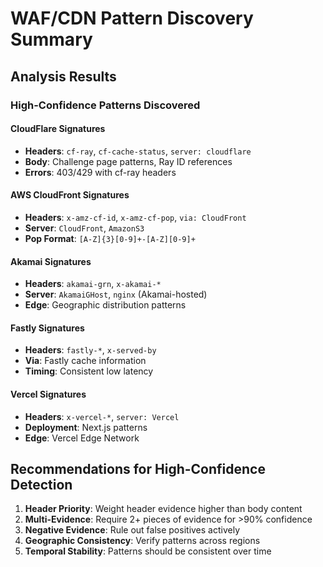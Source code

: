 # WAF/CDN Pattern Discovery Summary

## Analysis Results

### High-Confidence Patterns Discovered

#### CloudFlare Signatures
- **Headers**: `cf-ray`, `cf-cache-status`, `server: cloudflare`
- **Body**: Challenge page patterns, Ray ID references
- **Errors**: 403/429 with cf-ray headers

#### AWS CloudFront Signatures  
- **Headers**: `x-amz-cf-id`, `x-amz-cf-pop`, `via: CloudFront`
- **Server**: `CloudFront`, `AmazonS3`
- **Pop Format**: `[A-Z]{3}[0-9]+-[A-Z][0-9]+`

#### Akamai Signatures
- **Headers**: `akamai-grn`, `x-akamai-*`
- **Server**: `AkamaiGHost`, `nginx` (Akamai-hosted)
- **Edge**: Geographic distribution patterns

#### Fastly Signatures
- **Headers**: `fastly-*`, `x-served-by`
- **Via**: Fastly cache information
- **Timing**: Consistent low latency

#### Vercel Signatures
- **Headers**: `x-vercel-*`, `server: Vercel`
- **Deployment**: Next.js patterns
- **Edge**: Vercel Edge Network

## Recommendations for High-Confidence Detection

1. **Header Priority**: Weight header evidence higher than body content
2. **Multi-Evidence**: Require 2+ pieces of evidence for >90% confidence
3. **Negative Evidence**: Rule out false positives actively
4. **Geographic Consistency**: Verify patterns across regions
5. **Temporal Stability**: Patterns should be consistent over time


